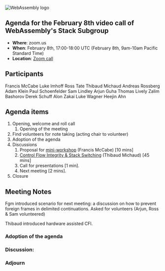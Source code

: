 ![WebAssembly logo](/images/WebAssembly.png)

## Agenda for the February 8th video call of WebAssembly's Stack Subgroup

- **Where**: zoom.us
- **When**: February 8th, 17:00-18:00 UTC (February 8th, 9am-10am Pacific Standard Time)
- **Location**: [Zoom call](https://zoom.us/j/91846860726?pwd=NVVNVmpvRVVFQkZTVzZ1dTFEcXgrdz09)


## Participants
Francis McCabe 
Luke Imhoff
Ross Tate
Thibaud Michaud
Andreas Rossberg
Adam Klein
Paul Schoenfelder
Sam Lindley
Arjun Guha
Thomas Lively
Zalim Bashorov
Derek Schuff
Alon Zakai
Luke Wagner
Heejin Ahn


## Agenda items

1. Opening, welcome and roll call
    1. Opening of the meeting
1. Find volunteers for note taking (acting chair to volunteer)
1. Adoption of the agenda
1. Discussions
   1. Proposal for [mini-workshop](https://docs.google.com/presentation/d/1_3iPRQPpJ6-4ZQj0mUNqaDqDSnGRz1tH0nKcQXUFX_s/edit?usp=sharing) (Francis McCabe) [10 mins]
   1. [Control Flow Integrity & Stack Switching](https://docs.google.com/presentation/d/1IBN24Dqe-sRm6xhSE4al0l2CVevmblCimroWL9aDNAE/edit?usp=sharing&resourcekey=0-6foTTNWlBegJ8vYBRr_big) (Thibaud Michaud) [45 mins]
   1. Call for presentations [1 min].
   1. Next meeting [2 mins].
1. Closure

## Meeting Notes
Fgm introduced scenario for next meeting: a discussion on how to prevent foreign frames in delimited continuations.
Asked for volunteers (Arjun, Ross & Sam volunteered)

Thibaud introduced hardware assisted CFI.

### Adoption of the agenda

### Discussion:

### Adjourn

